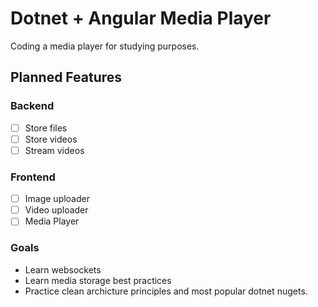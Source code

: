 # Dotnet + Angular Media Player

Coding a media player for studying purposes.

## Planned Features

### Backend

- [ ] Store files
- [ ] Store videos
- [ ] Stream videos

### Frontend 

- [ ] Image uploader
- [ ] Video uploader
- [ ] Media Player

### Goals

- Learn websockets 
- Learn media storage best practices
- Practice clean archicture principles and most popular dotnet nugets.